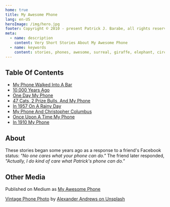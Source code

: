 ```yaml
---
home: true
title: My Awesome Phone
lang: en-US
heroImage: /img/hero.jpg
footer: Copyright © 2010 - present Patrick J. Barabe, all rights reserved
meta:
  - name: description
    content: Very Short Stories About My Awesome Phone
  - name: keywords
    content: stories, phones, awesome, surreal, giraffe, elephant, circus, hawaiian shirts, wolves, aliens, spaghetti, Fidel Castro, Christopher Columbus, Mexican Revolution, time travel, dwarf
---
```


## Table Of Contents

 - [My Phone Walked Into A Bar](./2010-09-23_my-phone-walked-into-a-bar.md)
 - [10,000 Years Ago](./2010-09-24_10000-years-ago.md)
 - [One Day My Phone](./2010-09-25_one-day-my-phone.md)
 - [47 Cats, 2 Prize Bulls, And My Phone](./2010-09-26_47-cats-2-prize-bulls.md)
 - [In 1957 On A Rainy Day](./2010-09-27_in-1957-on-a-rainy-day.md)
 - [My Phone And Christopher Columbus](./2010-10-11_my-phone-and-christopher-columbus.md)
 - [Once Upon A Time My Phone](./2010-10-29_once-upon-a-time-my-phone.md)
 - [In 1910 My Phone](./2011-07-16_in-1910-my-phone.md)

## About

These stories began some years ago as a response to a friend's Facebook status: _"No one cares what your phone can do."_ The friend later responded, _"Actually, I do kind of care what Patrick's phone can do."_

## Other Media

Published on Medium as [My Awesome Phone](https://medium.com/series/my-awesome-phone-5197c15a0137)

[Vintage Phone Photo](https://unsplash.com/photos/HgUDpaGPTEA?utm_source=unsplash&utm_medium=referral&utm_content=creditCopyText) by [Alexander Andrews on Unsplash](https://unsplash.com/@alex_andrews?utm_medium=referral&amp;utm_campaign=photographer-credit&amp;utm_content=creditBadge)

